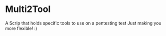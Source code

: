 # Multi2Tool
A Scrip that holds specific tools to use on a pentesting test
Just making you more flexible! :)

